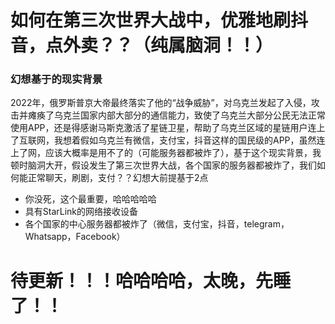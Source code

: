 # 如何在第三次世界大战中，优雅地刷抖音，点外卖？？（纯属脑洞！！）
### 幻想基于的现实背景
2022年，俄罗斯普京大帝最终落实了他的“战争威胁”，对乌克兰发起了入侵，攻击并瘫痪了乌克兰国家内部大部分的通信能力，致使了乌克兰大部分公民无法正常使用APP，还是得感谢马斯克激活了星链卫星，帮助了乌克兰区域的星链用户连上了互联网，我想着假如乌克兰有微信，支付宝，抖音这样的国民级的APP，虽然连上了网，应该大概率是用不了的（可能服务器都被炸了），基于这个现实背景，我顿时脑洞大开，假设发生了第三次世界大战，各个国家的服务器都被炸了，我们如何能正常聊天，刷剧，支付？？幻想大前提基于2点
- 你没死，这个最重要，哈哈哈哈哈
- 具有StarLink的网络接收设备
- 各个国家的中心服务器都被炸了（微信，支付宝，抖音，telegram，Whatsapp，Facebook）
# 待更新！！！哈哈哈哈，太晚，先睡了！！
